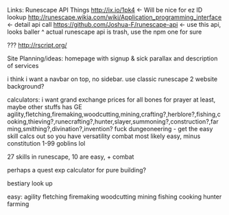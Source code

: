 
Links:
Runescape API Things
http://ix.io/1pk4 <- Will be nice for ez ID lookup
http://runescape.wikia.com/wiki/Application_programming_interface <- detail api call
https://github.com/Joshua-F/runescape-api <- use this api, looks baller
^ actual runescape api is trash, use the npm one for sure

???
http://rscript.org/

Site Planning/ideas:
homepage with signup & sick parallax and description of services

i think i want a navbar on top, no sidebar. use classic runescape 2 website background?

calculators:
i want grand exchange prices for all bones for prayer at least, maybe other stuffs has GE
agility,fletching,firemaking,woodcutting,mining,crafting?,herblore?,fishing,cooking,thieving?,runecrafting?,hunter,slayer,summoning?,construction?,farming,smithing?,divination?,invention?
fuck dungeoneering - get the easy skill calcs out so you have versatility
combat most likely easy, minus constitution
1-99 goblins lol

27 skills in runescape, 10 are easy, + combat

perhaps a quest exp calculator for pure building?

bestiary look up 

easy:
agility
fletching
firemaking
woodcutting
mining
fishing
cooking
hunter
farming